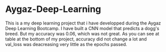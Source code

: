 # Aygaz-Deep-Learning
This is a my deep learning project that i have developped during the Aygaz Deep Learning Bootcamp. 
I have built a CNN model that predicts a dogg's breed. But my accuracy was 0.06, which was not great. 
As you can see at table at the bottom of my project, accuracy did not change a lot and val_loss was deacreasing 
very little as the epochs passed. 
